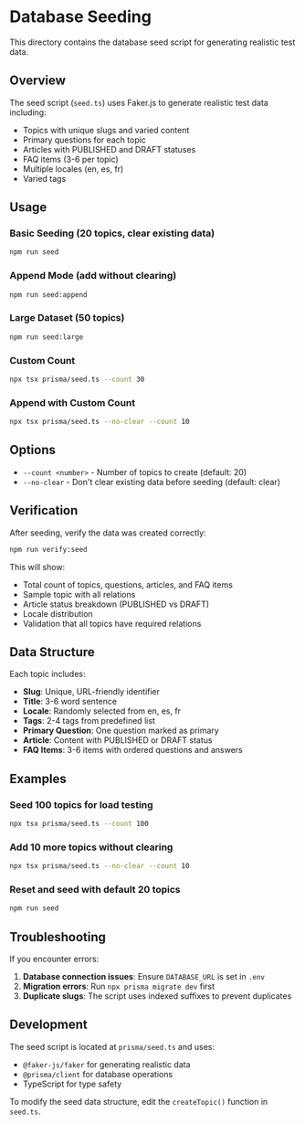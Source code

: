 # Database Seeding

This directory contains the database seed script for generating realistic test data.

## Overview

The seed script (`seed.ts`) uses Faker.js to generate realistic test data including:
- Topics with unique slugs and varied content
- Primary questions for each topic
- Articles with PUBLISHED and DRAFT statuses
- FAQ items (3-6 per topic)
- Multiple locales (en, es, fr)
- Varied tags

## Usage

### Basic Seeding (20 topics, clear existing data)
```bash
npm run seed
```

### Append Mode (add without clearing)
```bash
npm run seed:append
```

### Large Dataset (50 topics)
```bash
npm run seed:large
```

### Custom Count
```bash
npx tsx prisma/seed.ts --count 30
```

### Append with Custom Count
```bash
npx tsx prisma/seed.ts --no-clear --count 10
```

## Options

- `--count <number>` - Number of topics to create (default: 20)
- `--no-clear` - Don't clear existing data before seeding (default: clear)

## Verification

After seeding, verify the data was created correctly:

```bash
npm run verify:seed
```

This will show:
- Total count of topics, questions, articles, and FAQ items
- Sample topic with all relations
- Article status breakdown (PUBLISHED vs DRAFT)
- Locale distribution
- Validation that all topics have required relations

## Data Structure

Each topic includes:
- **Slug**: Unique, URL-friendly identifier
- **Title**: 3-6 word sentence
- **Locale**: Randomly selected from en, es, fr
- **Tags**: 2-4 tags from predefined list
- **Primary Question**: One question marked as primary
- **Article**: Content with PUBLISHED or DRAFT status
- **FAQ Items**: 3-6 items with ordered questions and answers

## Examples

### Seed 100 topics for load testing
```bash
npx tsx prisma/seed.ts --count 100
```

### Add 10 more topics without clearing
```bash
npx tsx prisma/seed.ts --no-clear --count 10
```

### Reset and seed with default 20 topics
```bash
npm run seed
```

## Troubleshooting

If you encounter errors:

1. **Database connection issues**: Ensure `DATABASE_URL` is set in `.env`
2. **Migration errors**: Run `npx prisma migrate dev` first
3. **Duplicate slugs**: The script uses indexed suffixes to prevent duplicates

## Development

The seed script is located at `prisma/seed.ts` and uses:
- `@faker-js/faker` for generating realistic data
- `@prisma/client` for database operations
- TypeScript for type safety

To modify the seed data structure, edit the `createTopic()` function in `seed.ts`.
